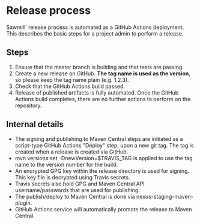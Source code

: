 # Release process

Sawmill' release process is automated as a GitHub Actions deployment. This describes the basic steps for a project admin to perform a release.

## Steps

1. Ensure that the master branch is building and that tests are passing.
1. Create a new release on GitHub. **The tag name is used as the version**, so please keep the tag name plain (e.g. 1.2.3).
1. Check that the GitHub Actions build passed.
1. Release of published artifacts is fully automated. Once the GitHub Actions build completes, there are no further actions to perform on the repository.

## Internal details

* The signing and publishing to Maven Central steps are initiated as a script-type GitHub Actions "Deploy" step, upon a new git tag. The tag is created when a release is created via GitHub.
* mvn versions:set -DnewVersion=$TRAVIS_TAG is applied to use the tag name to the version number for the build.
* An encrypted GPG key within the release directory is used for signing. This key file is decrypted using Travis secrets.
* Travis secrets also hold GPG and Maven Central API username/passwords that are used for publishing.
* The publish/deploy to Maven Central is done via nexus-staging-maven-plugin.
* GitHub Actions service will automatically promote the release to Maven Central.
